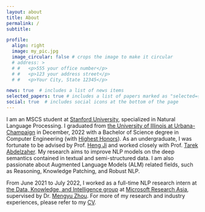 ```yaml
---
layout: about
title: About
permalink: /
subtitle: 

profile:
  align: right
  image: my_pic.jpg
  image_circular: false # crops the image to make it circular
  # address: >
  # #   <p>555 your office number</p>
  # #   <p>123 your address street</p>
  # #   <p>Your City, State 12345</p>

news: true  # includes a list of news items
selected_papers: true # includes a list of papers marked as "selected={true}"
social: true  # includes social icons at the bottom of the page
---
```


I am an MSCS student at [Stanford University](https://cs.stanford.edu/), specialized in Natural Language Processing. I graduated from [the University of Illinois at Urbana-Champaign](https://illinois.edu/) in December, 2022 with a Bachelor of Science degree in Computer Engineering (with [Highest Honors](https://ece.illinois.edu/academics/ugrad/honors-programs)). As an undergraduate, I was fortunate to be advised by Prof. [Heng Ji](http://blender.cs.illinois.edu/hengji.html) and worked closely with Prof. [Tarek Abdelzaher](https://abdelzaher.cs.illinois.edu/). My research aims to improve NLP models on the deep semantics contained in textual and semi-structured data. I am also passionate about Augmented Language Models (ALM) related fields, such as Reasoning, Knowledge Patching, and Robust NLP.

From June 2021 to July 2022, I worked as a full-time NLP research intern at [the Data, Knowledge, and Intelligence group](https://www.microsoft.com/en-us/research/group/data-knowledge-intelligence/) at [Microsoft Research Asia](https://www.microsoft.com/en-us/research/lab/microsoft-research-asia/), supervised by Dr. [Mengyu Zhou](https://www.microsoft.com/en-us/research/people/mezho/). For more of my research and industry experiences, please refer to my [CV](https://liamjxu.github.io/assets/pdf/JialiangXu%20CV%202023.6.pdf).

